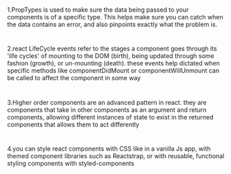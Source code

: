 #
1.PropTypes is used to make sure the data being passed to your components is of a specific type. This helps make sure you can catch when the data contains an error, and also pinpoints exactly what the problem is.
#
2.react LifeCycle events refer to the stages a component goes through its 'life cycles' of mounting to the DOM (birth), being updated through some fashion (growth), or un-mounting (death). these events help dictated when specific methods like componentDidMount or componentWillUnmount can be called to affect the component in some way

#
3.Higher order components are an advanced pattern in react. they are components that take in other components as an argument and return components, allowing different instances of state to exist in the returned components that allows them to act differently
#

4.you can style react components with CSS like in a vanilla Js app, with themed component libraries such as Reactstrap, or with reusable, functional styling components with styled-components
#